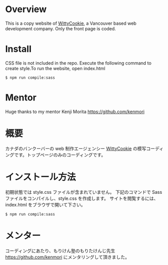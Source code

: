 # Overview

This is a copy website of [WittyCookie](https://www.wittycookie.ca/), a Vancouver based web development company. Only the front page is coded.

# Install

CSS file is not included in the repo. Execute the following command to create style.To run the website, open index.html

```
$ npm run compile:sass
```

# Mentor

Huge thanks to my mentor Kenji Morita https://github.com/kenmori

# 概要

カナダのバンクーバーの web 制作エージェンシー [WittyCookie](https://www.wittycookie.ca/) の模写コーディングです。トップページのみのコーディングです。

# インストール方法

初期状態では style.css ファイルが含まれていません。
下記のコマンドで Sass ファイルをコンパイルし、style.css を作成します。
サイトを閲覧するには、index.html をブラウザで開いて下さい。

```
$ npm run compile:sass
```

# メンター

コーディングにあたり、もりけん塾のもりたけんじ先生 https://github.com/kenmori にメンタリングして頂きました。
